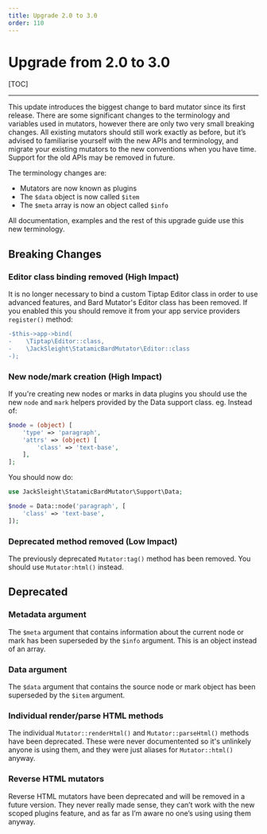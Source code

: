 ```yaml
---
title: Upgrade 2.0 to 3.0
order: 110
---
```


# Upgrade from 2.0 to 3.0

[TOC]

---

This update introduces the biggest change to bard mutator since its first release. There are some significant changes to the terminology and variables used in mutators, however there are only two very small breaking changes. All existing mutators should still work exactly as before, but it’s advised to familiarise yourself with the new APIs and terminology, and migrate your existing mutators to the new conventions when you have time. Support for the old APIs may be removed in future. 

The terminology changes are:

* Mutators are now known as plugins
* The `$data` object is now called `$item`
* The `$meta` array is now an object called `$info`

All documentation, examples and the rest of this upgrade guide use this new terminology.

## Breaking Changes

### Editor class binding removed (High Impact)

It is no longer necessary to bind a custom Tiptap Editor class in order to use advanced features, and Bard Mutator's Editor class has been removed. If you enabled this you should remove it from your app service providers `register()` method:

```diff
-$this->app->bind(
-    \Tiptap\Editor::class,
-    \JackSleight\StatamicBardMutator\Editor::class
-);
```

### New node/mark creation (High Impact)

If you're creating new nodes or marks in data plugins you should use the new `node` and `mark` helpers provided by the Data support class. eg. Instead of:

```php
$node = (object) [
    'type' => 'paragraph',
    'attrs' => (object) [
        'class' => 'text-base',
    ],
];
```

You should now do:

```php
use JackSleight\StatamicBardMutator\Support\Data;

$node = Data::node('paragraph', [
    'class' => 'text-base',
]);
```

### Deprecated method removed (Low Impact)

The previously deprecated `Mutator:tag()` method has been removed. You should use `Mutator:html()` instead.

## Deprecated

### Metadata argument

The `$meta` argument that contains information about the current node or mark has been superseded by the `$info` argument. This is an object instead of an array.

### Data argument

The `$data` argument that contains the source node or mark object has been superseded by the `$item` argument.

### Individual render/parse HTML methods

The individual `Mutator::renderHtml()` and `Mutator::parseHtml()` methods have been deprecated. These were never documentented so it's unlinkely anyone is using them, and they were just aliases for `Mutator::html()` anyway.

### Reverse HTML mutators

Reverse HTML mutators have been deprecated and will be removed in a future version. They never really made sense, they can’t work with the new scoped plugins feature, and as far as I’m aware no one’s using using them anyway.